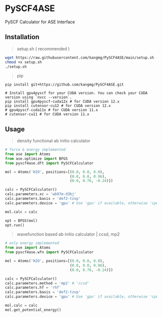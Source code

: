 # PySCF4ASE
PySCF Calculator for ASE Interface

## Installation

> setup.sh ( recommended )
```bash
wget https://raw.githubusercontent.com/kangmg/PySCF4ASE/main/setup.sh -O setup.sh
chmod +x setup.sh
./setup.sh
```

> pip
```shell
pip install git+https://github.com/kangmg/PySCF4ASE.git

# Install gpu4pyscf for your CUDA version. You can check your CUDA version using `nvcc --version`.
pip install gpu4pyscf-cuda12x # for CUDA version 12.x 
pip install cutensor-cu12 # for CUDA version 12.x
# gpu4pyscf-cuda11x # for CUDA version 11.x 
# cutensor-cu11 # for CUDA version 11.x
```

## Usage

> density functional ab initio calculator
```python
# force & energy implemented
from ase import Atoms
from ase.optimize import BFGS
from pyscf4ase.dft import PySCFCalculator

mol = Atoms('H2O', positions=[(0.0, 0.0, 0.0),
                              (0.0, 0.0, 0.96),
                              (0.0, 0.76, -0.24)])

calc = PySCFCalculator()
calc.parameters.xc = 'wb97m-d3bj'
calc.parameters.basis = 'def2-tzvp'
calc.parameters.device = 'gpu' # Use 'gpu' if available, otherwise 'cpu'

mol.calc = calc

opt = BFGS(mol)
opt.run()
```

> wavefunction based ab initio calculator | ccsd, mp2
```python
# only energy implemented
from ase import Atoms
from pyscf4ase.wfn import PySCFCalculator

mol = Atoms('H2O', positions=[(0.0, 0.0, 0.0),
                              (0.0, 0.0, 0.96),
                              (0.0, 0.76, -0.24)])

calc = PySCFCalculator()
calc.parameters.method = 'mp2' # 'ccsd'
calc.parameters.hf = 'rhf'
calc.parameters.basis = 'def2-tzvp'
calc.parameters.device = 'gpu' # Use 'gpu' if available, otherwise 'cpu'

mol.calc = calc
mol.get_potential_energy()
```
